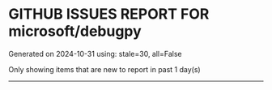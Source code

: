 
# GITHUB ISSUES REPORT FOR microsoft/debugpy


Generated on 2024-10-31 using: stale=30, all=False


Only showing items that are new to report in past 1 day(s)


---




















